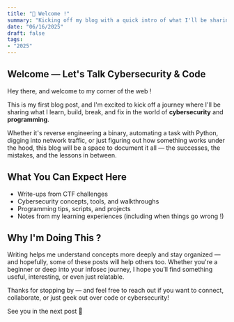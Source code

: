 ```yaml
---
title: "👋 Welcome !"
summary: "Kicking off my blog with a quick intro of what I'll be sharing here"
date: "06/16/2025"
draft: false
tags:
- "2025"
---
```


## Welcome  — Let's Talk Cybersecurity & Code

Hey there, and welcome to my corner of the web !

This is my first blog post, and I'm excited to kick off a journey where I'll be sharing what I
learn, build, break, and fix in the world of **cybersecurity** and **programming**.

Whether it's reverse engineering a binary, automating a task with Python, digging into network
traffic, or just figuring out how something works under the hood, this blog will be a space to
document it all — the successes, the mistakes, and the lessons in between.

## What You Can Expect Here

- Write-ups from CTF challenges
- Cybersecurity concepts, tools, and walkthroughs
- Programming tips, scripts, and projects
- Notes from my learning experiences (including when things go wrong !)

## Why I'm Doing This ?

Writing helps me understand concepts more deeply and stay organized — and hopefully, some of these
posts will help others too. Whether you're a beginner or deep into your infosec journey, I hope
you’ll find something useful, interesting, or even just relatable.

Thanks for stopping by — and feel free to reach out if you want to connect, collaborate, or just
geek out over code or cybersecurity!

See you in the next post 👾
